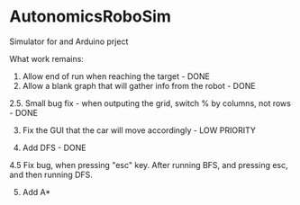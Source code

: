 # AutonomicsRoboSim
Simulator for and Arduino prject

What work remains:
1. Allow end of run when reaching the target - DONE
2. Allow a blank graph that will gather info from the robot - DONE

2.5. Small bug fix - when outputing the grid, switch % by columns, not rows - DONE

3. Fix the GUI that the car will move accordingly - LOW PRIORITY

4. Add DFS - DONE

4.5 Fix bug, when pressing "esc" key. After running BFS, and pressing esc, and then running DFS.

5. Add A*

